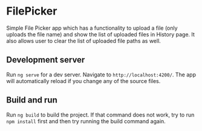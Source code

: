 # FilePicker

Simple File Picker app which has a functionality to upload a file (only uploads the file name) and show the list of uploaded files in History page. It also allows user to clear the list of uploaded file paths as well.

## Development server

Run `ng serve` for a dev server. Navigate to `http://localhost:4200/`. The app will automatically reload if you change any of the source files.

## Build and run

Run `ng build` to build the project. If that command does not work, try to run `npm install` first and then try running the build command again.
